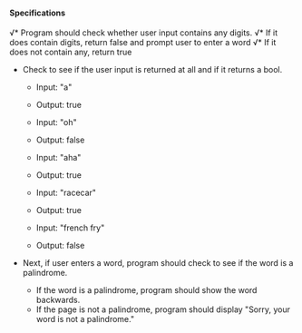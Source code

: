 #### Specifications
√* Program should check whether user input contains any digits.
  √* If it does contain digits, return false and prompt user to enter a word
  √* If it does not contain any, return true

* Check to see if the user input is returned at all and if it returns a bool.
  * Input: "a"
  * Output: true

  * Input: "oh"
  * Output: false

  * Input: "aha"
  * Output: true

  * Input: "racecar"
  * Output: true

  * Input: "french fry"
  * Output: false

* Next, if user enters a word, program should check to see if the word is a palindrome.
  * If the word is a palindrome, program should show the word backwards.
  * If the page is not a palindrome, program should display "Sorry, your word is not a palindrome."

